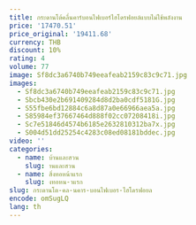 ```yaml
---
title: กระดานโต้คลื่นคาร์บอนไฟเบอร์ไฮโดรฟอยล์แบบไม่ใช้พลังงาน
price: '17470.51'
price_original: '19411.68'
currency: THB
discount: 10%
rating: 4
volume: 77
image: Sf8dc3a6740b749eeafeab2159c83c9c71.jpg
images:
  - Sf8dc3a6740b749eeafeab2159c83c9c71.jpg
  - Sbcb430e2b691409284d8d2ba0cdf5181G.jpg
  - S55fbe6bd12884c6a8d87a0e66966aea5a.jpg
  - S85984ef37667464d888f02cc07208418i.jpg
  - Sc7e51846d4574b6185e2632810312ba7x.jpg
  - S004d51dd25254c4283c08ed08181bddec.jpg
video: ''
categories:
  - name: บ้านและสวน
    slug: านและสวน
  - name: สิ่งทอหน้าแรก
    slug: งทอหน-าแรก
slug: กระดานโต-คล-นคาร-บอนไฟเบอร-ไฮโดรฟอยล
encode: omSugLQ
lang: th
---
```

  